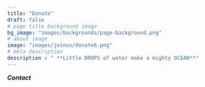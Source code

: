 ```yaml
---
title: "Donate"
draft: false
# page title background image
bg_image: "images/backgrounds/page-background.png"
# about image
image: "images/joinus/donate6.png"
# meta description
description : " **Little DROPS of water make a mighty OCEAN**"
---
```


***Contact***